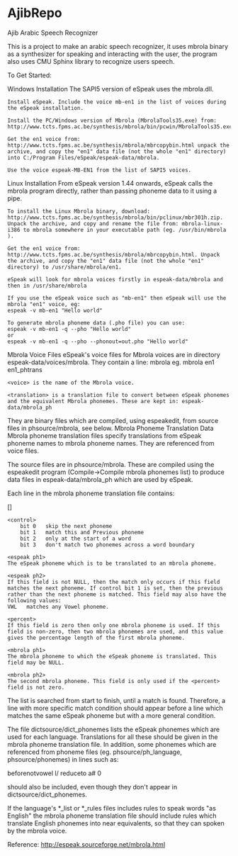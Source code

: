 # AjibRepo
Ajib Arabic Speech Recognizer

This is a project to make an arabic speech recognizer, it uses mbrola binary as a synthesizer for speaking and interacting with the user,
the program also uses CMU Sphinx library to recognize users speech.


To Get Started:

Windows Installation
The SAPI5 version of eSpeak uses the mbrola.dll.

    Install eSpeak. Include the voice mb-en1 in the list of voices during the eSpeak installation.

    Install the PC/Windows version of Mbrola (MbrolaTools35.exe) from: http://www.tcts.fpms.ac.be/synthesis/mbrola/bin/pcwin/MbrolaTools35.exe.

    Get the en1 voice from: http://www.tcts.fpms.ac.be/synthesis/mbrola/mbrcopybin.html unpack the archive, and copy the "en1" data file (not the whole "en1" directory) into C:/Program Files/eSpeak/espeak-data/mbrola.

    Use the voice espeak-MB-EN1 from the list of SAPI5 voices. 



Linux Installation
From eSpeak version 1.44 onwards, eSpeak calls the mbrola program directly, rather than passing phoneme data to it using a pipe.

    To install the Linux Mbrola binary, download: http://www.tcts.fpms.ac.be/synthesis/mbrola/bin/pclinux/mbr301h.zip. Unpack the archive, and copy and rename the file from: mbrola-linux-i386 to mbrola somewhere in your executable path (eg. /usr/bin/mbrola ).

    Get the en1 voice from: http://www.tcts.fpms.ac.be/synthesis/mbrola/mbrcopybin.html. Unpack the archive, and copy the "en1" data file (not the whole "en1" directory) to /usr/share/mbrola/en1.

    eSpeak will look for mbrola voices firstly in espeak-data/mbrola and then in /usr/share/mbrola

    If you use the eSpeak voice such as "mb-en1" then eSpeak will use the mbrola "en1" voice, eg:
    espeak -v mb-en1 "Hello world"

    To generate mbrola phoneme data (.pho file) you can use:
    espeak -v mb-en1 -q --pho "Hello world"
    or
    espeak -v mb-en1 -q --pho --phonout=out.pho "Hello world" 

Mbrola Voice Files
eSpeak's voice files for Mbrola voices are in directory espeak-data/voices/mbrola. They contain a line:
  mbrola <voice> <translation>
eg.
  mbrola en1 en1_phtrans

    <voice> is the name of the Mbrola voice.

    <translation> is a translation file to convert between eSpeak phonemes and the equivalent Mbrola phonemes. These are kept in: espeak-data/mbrola_ph 

They are binary files which are compiled, using espeakedit, from source files in phsource/mbrola, see below.
Mbrola Phoneme Translation Data
Mbrola phoneme translation files specify translations from eSpeak phoneme names to mbrola phoneme names. They are referenced from voice files.

The source files are in phsource/mbrola. These are compiled using the espeakedit program (Compile->Compile mbrola phonemes list) to produce data files in espeak-data/mbrola_ph which are used by eSpeak.

Each line in the mbrola phoneme translation file contains:

<control> <espeak ph1> <espeak ph2> <percent> <mbrola ph1> [<mbrola ph2>]

    <control>
        bit 0   skip the next phoneme
        bit 1   match this and Previous phoneme
        bit 2   only at the start of a word
        bit 3   don't match two phonemes across a word boundary 

    <espeak ph1>
    The eSpeak phoneme which is to be translated to an mbrola phoneme.

    <espeak ph2>
    If this field is not NULL, then the match only occurs if this field matches the next phoneme. If control bit 1 is set, then the previous rather than the next phoneme is matched. This field may also have the following values:
    VWL   matches any Vowel phoneme.

    <percent>
    If this field is zero then only one mbrola phoneme is used. If this field is non-zero, then two mbrola phonemes are used, and this value gives the percentage length of the first mbrola phoneme.

    <mbrola ph1>
    The mbrola phoneme to which the eSpeak phoneme is translated. This field may be NULL.

    <mbrola ph2>
    The second mbrola phoneme. This field is only used if the <percent> field is not zero.

The list is searched from start to finish, until a match is found. Therefore, a line with more specific match condition should appear before a line which matches the same eSpeak phoneme but with a more general condition.

The file dictsource/dict_phonemes lists the eSpeak phonemes which are used for each language. Translations for all these should be given in the mbrola phoneme translation file. In addition, some phonemes which are referenced from phoneme files (eg. phsource/ph_language, phsource/phonemes) in lines such as:

   beforenotvowel   l/
   reduceto  a#  0

should also be included, even though they don't appear in dictsource/dict_phonemes.

If the language's *_list or *_rules files includes rules to speak words "as English" the mbrola phoneme translation file should include rules which translate English phonemes into near equivalents, so that they can spoken by the mbrola voice. 


Reference: http://espeak.sourceforge.net/mbrola.html
